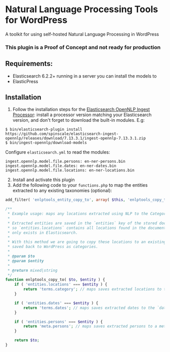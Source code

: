# Natural Language Processing Tools for WordPress
A toolkit for using self-hosted Natural Language Processing in WordPress

### This plugin is a Proof of Concept and not ready for production

## Requirements:
- Elasticsearch 6.2.2+ running in a server you can install the models to
- ElasticPress

## Installation
1. Follow the installation steps for the [Elasticsearch OpenNLP Ingest Processor](https://github.com/spinscale/elasticsearch-ingest-opennlp): install a processor version matching your Elasticsearch version, and don't forget to download the built-in modules. E.g:

```
$ bin/elasticsearch-plugin install https://github.com/spinscale/elasticsearch-ingest-opennlp/releases/download/7.13.3.1/ingest-opennlp-7.13.3.1.zip
$ bin/ingest-opennlp/download-models
```

Configure `elasticsearch.yml` to read the modules:
```
ingest.opennlp.model.file.persons: en-ner-persons.bin
ingest.opennlp.model.file.dates: en-ner-dates.bin
ingest.opennlp.model.file.locations: en-ner-locations.bin
```

2. Install and activate this plugin
3. Add the following code to your `functions.php` to map the entities extracted to any existing taxonomies (optional):

```php
add_filter( 'enlptools_entity_copy_to', array( $this, 'enlptools_copy_to' ), 10, 2 );

/**
 * Example usage: maps any locations extracted using NLP to the Category taxonomy
 *
 * Extracted entities are saved in the `entities` key of the stored document in Elasticsearch
 * so `entities.locations` contains all locations found in the document. However, this content
 * only exists in Elasticsearch.
 *
 * With this method we are going to copy these locations to an existing taxonomy so they can be
 * saved back to WordPress as categories.
 *
 * @param $to
 * @param $entity
 *
 * @return mixed|string
 */
function enlptools_copy_to( $to, $entity ) {
	if ( 'entities.locations' === $entity ) {
		return 'terms.category'; // maps saves extracted locations to the `category` taxonomy
	}

	if ( 'entities.dates' === $entity ) {
		return 'terms.dates'; // maps saves extracted dates to the `dates` taxonomy
	}

	if ( 'entities.persons' === $entity ) {
		return 'meta.persons'; // maps saves extracted persons to a meta key `persons`
	}

	return $to;
}
```
